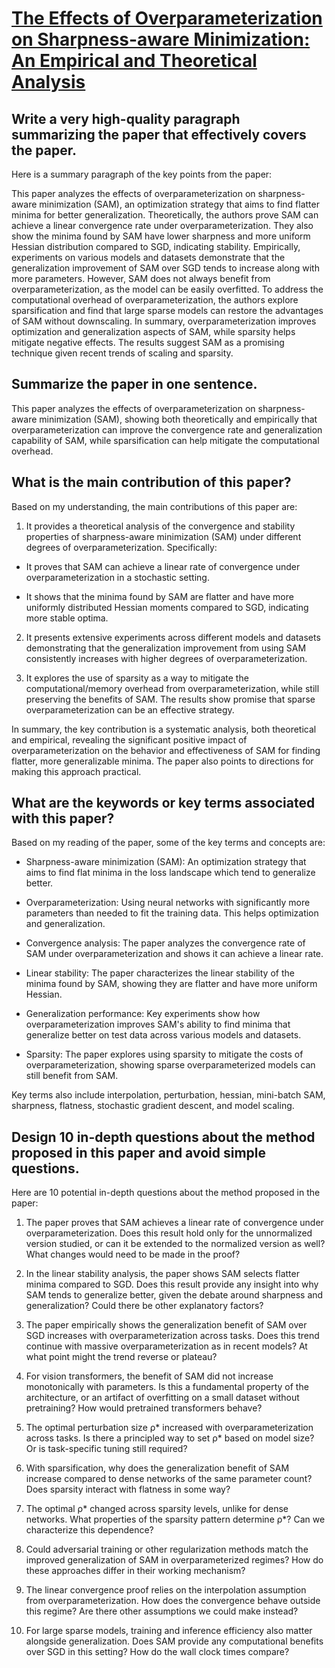 # [The Effects of Overparameterization on Sharpness-aware Minimization: An   Empirical and Theoretical Analysis](https://arxiv.org/abs/2311.17539)

## Write a very high-quality paragraph summarizing the paper that effectively covers the paper.

 Here is a summary paragraph of the key points from the paper:

This paper analyzes the effects of overparameterization on sharpness-aware minimization (SAM), an optimization strategy that aims to find flatter minima for better generalization. Theoretically, the authors prove SAM can achieve a linear convergence rate under overparameterization. They also show the minima found by SAM have lower sharpness and more uniform Hessian distribution compared to SGD, indicating stability. Empirically, experiments on various models and datasets demonstrate that the generalization improvement of SAM over SGD tends to increase along with more parameters. However, SAM does not always benefit from overparameterization, as the model can be easily overfitted. To address the computational overhead of overparameterization, the authors explore sparsification and find that large sparse models can restore the advantages of SAM without downscaling. In summary, overparameterization improves optimization and generalization aspects of SAM, while sparsity helps mitigate negative effects. The results suggest SAM as a promising technique given recent trends of scaling and sparsity.


## Summarize the paper in one sentence.

 This paper analyzes the effects of overparameterization on sharpness-aware minimization (SAM), showing both theoretically and empirically that overparameterization can improve the convergence rate and generalization capability of SAM, while sparsification can help mitigate the computational overhead.


## What is the main contribution of this paper?

 Based on my understanding, the main contributions of this paper are:

1) It provides a theoretical analysis of the convergence and stability properties of sharpness-aware minimization (SAM) under different degrees of overparameterization. Specifically:

- It proves that SAM can achieve a linear rate of convergence under overparameterization in a stochastic setting. 

- It shows that the minima found by SAM are flatter and have more uniformly distributed Hessian moments compared to SGD, indicating more stable optima.

2) It presents extensive experiments across different models and datasets demonstrating that the generalization improvement from using SAM consistently increases with higher degrees of overparameterization. 

3) It explores the use of sparsity as a way to mitigate the computational/memory overhead from overparameterization, while still preserving the benefits of SAM. The results show promise that sparse overparameterization can be an effective strategy.

In summary, the key contribution is a systematic analysis, both theoretical and empirical, revealing the significant positive impact of overparameterization on the behavior and effectiveness of SAM for finding flatter, more generalizable minima. The paper also points to directions for making this approach practical.


## What are the keywords or key terms associated with this paper?

 Based on my reading of the paper, some of the key terms and concepts are:

- Sharpness-aware minimization (SAM): An optimization strategy that aims to find flat minima in the loss landscape which tend to generalize better.

- Overparameterization: Using neural networks with significantly more parameters than needed to fit the training data. This helps optimization and generalization.

- Convergence analysis: The paper analyzes the convergence rate of SAM under overparameterization and shows it can achieve a linear rate.

- Linear stability: The paper characterizes the linear stability of the minima found by SAM, showing they are flatter and have more uniform Hessian. 

- Generalization performance: Key experiments show how overparameterization improves SAM's ability to find minima that generalize better on test data across various models and datasets.

- Sparsity: The paper explores using sparsity to mitigate the costs of overparameterization, showing sparse overparameterized models can still benefit from SAM.

Key terms also include interpolation, perturbation, hessian, mini-batch SAM, sharpness, flatness, stochastic gradient descent, and model scaling.


## Design 10 in-depth questions about the method proposed in this paper and avoid simple questions.

 Here are 10 potential in-depth questions about the method proposed in the paper:

1. The paper proves that SAM achieves a linear rate of convergence under overparameterization. Does this result hold only for the unnormalized version studied, or can it be extended to the normalized version as well? What changes would need to be made in the proof?

2. In the linear stability analysis, the paper shows SAM selects flatter minima compared to SGD. Does this result provide any insight into why SAM tends to generalize better, given the debate around sharpness and generalization? Could there be other explanatory factors?

3. The paper empirically shows the generalization benefit of SAM over SGD increases with overparameterization across tasks. Does this trend continue with massive overparameterization as in recent models? At what point might the trend reverse or plateau?  

4. For vision transformers, the benefit of SAM did not increase monotonically with parameters. Is this a fundamental property of the architecture, or an artifact of overfitting on a small dataset without pretraining? How would pretrained transformers behave?

5. The optimal perturbation size ρ* increased with overparameterization across tasks. Is there a principled way to set ρ* based on model size? Or is task-specific tuning still required? 

6. With sparsification, why does the generalization benefit of SAM increase compared to dense networks of the same parameter count? Does sparsity interact with flatness in some way?

7. The optimal ρ* changed across sparsity levels, unlike for dense networks. What properties of the sparsity pattern determine ρ*? Can we characterize this dependence?

8. Could adversarial training or other regularization methods match the improved generalization of SAM in overparameterized regimes? How do these approaches differ in their working mechanism?

9. The linear convergence proof relies on the interpolation assumption from overparameterization. How does the convergence behave outside this regime? Are there other assumptions we could make instead?

10. For large sparse models, training and inference efficiency also matter alongside generalization. Does SAM provide any computational benefits over SGD in this setting? How do the wall clock times compare?
